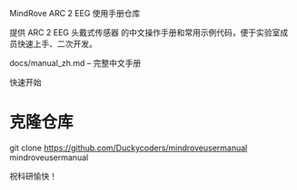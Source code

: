 MindRove ARC 2 EEG 使用手册仓库

提供 ARC 2 EEG 头戴式传感器 的中文操作手册和常用示例代码，便于实验室成员快速上手、二次开发。



docs/manual_zh.md      – 完整中文手册  

快速开始

# 克隆仓库
git clone https://github.com/Duckycoders/mindroveusermanual
mindroveusermanual

祝科研愉快！
